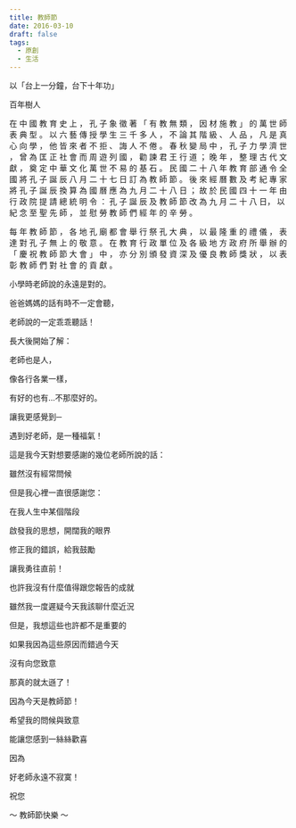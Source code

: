 ```yaml
---
title: 教師節
date: 2016-03-10
draft: false
tags:
  - 原創
  - 生活
---
```


以「台上一分鐘，台下十年功」

百年樹人 

在 中 國 教 育 史 上 ， 孔 子 象 徵 著 「 有 教 無 類 ， 因 材 施 教 」 的 萬 世 師 表 典 型 。 以 六 藝 傳 授 學 生 三 千 多 人 ， 不 論 其 階 級 、 人 品 ， 凡 是 真 心 向 學 ， 他 皆 來 者 不 拒 、 誨 人 不 倦 。
 春 秋 變 局 中 ， 孔 子 力 學 濟 世 ， 曾 為 匡 正 社 會 而 周 遊 列 國 ， 勸 諫 君 王 行 道 ； 晚 年 ， 整 理 古 代 文 獻 ， 奠 定 中 華 文 化 萬 世 不 易 的 基 石 。 民 國 二 十 八 年 教 育 部 通 令 全 國 將 孔 子 誕 辰 八 月 二 十 七 日 訂 為 教 師 節 。 後 來 經 曆 數 及 考 紀 專 家 將 孔 子 誕 辰 換 算 為 國 曆 應 為 九 月 二 十 八 日 ； 故 於 民 國 四 十 一 年 由 行 政 院 提 請 總 統 明 令 ： 孔 子 誕 辰 及 教 師 節 改 為 九 月 二 十 八 日， 以 紀 念 至 聖 先 師 ， 並 慰 勞 教 師 們 經 年 的 辛 勞 。 

 每 年 教 師 節 ， 各 地 孔 廟 都 會 舉 行 祭 孔 大 典 ， 以 最 隆 重 的 禮 儀 ， 表 達 對 孔 子 無 上 的 敬 意 。 在 教 育 行 政 單 位 及 各 級 地 方 政 府 所 舉 辦 的 「 慶 祝 教 師 節 大 會 」 中 ， 亦 分 別 頒 發 資 深 及 優 良 教 師 獎 狀 ， 以 表 彰 教 師 們 對 社 會 的 貢 獻 。 

小學時老師說的永遠是對的。

爸爸媽媽的話有時不一定會聽，

老師說的一定乖乖聽話！

長大後開始了解：

老師也是人，

像各行各業一樣，

有好的也有...不那麼好的。

讓我更感覺到─

遇到好老師，是一種福氣！

這是我今天對想要感謝的幾位老師所說的話：


雖然沒有經常問候

但是我心裡一直很感謝您：

在我人生中某個階段

啟發我的思想，開闊我的眼界

修正我的錯誤，給我鼓勵

讓我勇往直前！

也許我沒有什麼值得跟您報告的成就

雖然我一度遲疑今天我該聊什麼近況

但是，我想這些也許都不是重要的

如果我因為這些原因而錯過今天

沒有向您致意

那真的就太遜了！

因為今天是教師節！

希望我的問候與致意

能讓您感到一絲絲歡喜

因為

好老師永遠不寂寞！

祝您

～ 教師節快樂 ～
